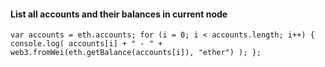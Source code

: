 #### List all accounts and their balances in current node

```
var accounts = eth.accounts; for (i = 0; i < accounts.length; i++) { console.log( accounts[i] + " - " + web3.fromWei(eth.getBalance(accounts[i]), "ether") ); };
```
